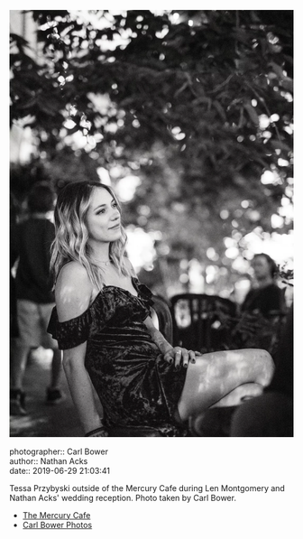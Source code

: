 ![Tessa Przybyski outside of the Mercury Cafe](assets/2019-06-29-set-4-the-dance-20.webp)

photographer:: Carl Bower  
author:: Nathan Acks  
date:: 2019-06-29 21:03:41

Tessa Przybyski outside of the Mercury Cafe during Len Montgomery and Nathan Acks' wedding reception. Photo taken by Carl Bower.

* [The Mercury Cafe](http://mercurycafe.com)
* [Carl Bower Photos](https://carlbowerphotos.com)
